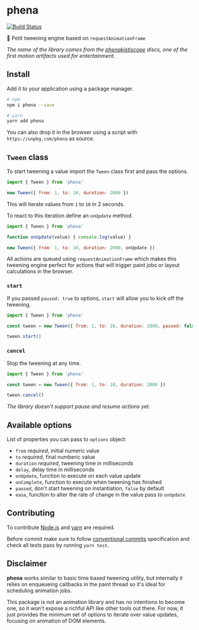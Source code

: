 # phena

[![Build Status](https://travis-ci.org/jeremenichelli/phena.svg?branch=master)](https://travis-ci.org/jeremenichelli/phena)

🧸 Petit tweening engine based on `requestAnimationFrame`

_The name of the library comes from the [phenakistiscope](https://en.wikipedia.org/wiki/Phenakistiscope) discs, one of the first motion artifacts used for entertainment._

## Install

Add it to your application using a package manager.

```sh
# npm
npm i phena --save

# yarn
yarn add phena
```

You can also drop it in the browser using a script with `https://unpkg.com/phena` as source.

## `Tween` class

To start tweening a value import the `Tween` class first and pass the options.

```js
import { Tween } from 'phena'

new Tween({ from: 1, to: 10, duration: 2000 })
```

This will iterate values from `1` to `10` in 2 seconds.

To react to this iteration define an `onUpdate` method.

```js
import { Tween } from 'phena'

function onUpdate(value) { console.log(value) }

new Tween({ from: 1, to: 10, duration: 2000, onUpdate })
```

All actions are queued using `requestAnimationFrame` which makes this tweening engine perfect for actions that will trigger paint jobs or layout calculations in the browser.

### `start`

If you passed `paused: true` to options, `start` will allow you to kick off the tweening.

```js
import { Tween } from 'phena'

const tween = new Tween({ from: 1, to: 10, duration: 2000, paused: false })

tween.start()
```

### `cancel`

Stop the tweening at any time.

```js
import { Tween } from 'phena'

const tween = new Tween({ from: 1, to: 10, duration: 2000 })

tween.cancel()
```

_The library doesn't support pause and resume actions yet._


## Available options

List of properties you can pass to `options` object:

 - `from` _required_, initial numeric value
 - `to` _required_, final numberic value
 - `duration` _required_, tweening time in milliseconds
 - `delay`, delay time in milliseconds
 - `onUpdate`, function to execute on each value update
 - `onComplete`, function to execute when tweening has finished
 - `paused`, don't start tweening on instantiation, `false` by default
 - `ease`, function to alter the rate of change in the value pass to `onUpdate`

## Contributing

To contribute [Node.js](//nodejs.org) and [yarn](//yarnpkg.com) are required.

Before commit make sure to follow [conventional commits](//www.conventionalcommits.org) specification and check all tests pass by running `yarn test`.

## Disclaimer

**phena** works similar to basic time based tweening utility, but internally it relies on enqueueing callbacks in the paint thread so it's ideal for scheduling animation jobs.

This package is not an animation library and has no intentions to become one, so it won't expose a richful API like other tools out there. For now, it just provides the minimum set of options to iterate over value updates, focusing on animation of DOM elements.
